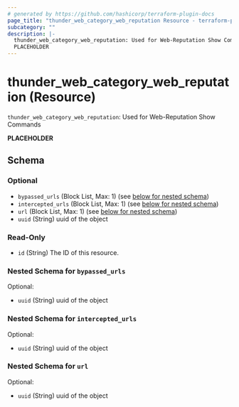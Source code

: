 ```yaml
---
# generated by https://github.com/hashicorp/terraform-plugin-docs
page_title: "thunder_web_category_web_reputation Resource - terraform-provider-thunder"
subcategory: ""
description: |-
  thunder_web_category_web_reputation: Used for Web-Reputation Show Commands
  PLACEHOLDER
---
```


# thunder_web_category_web_reputation (Resource)

`thunder_web_category_web_reputation`: Used for Web-Reputation Show Commands

__PLACEHOLDER__



<!-- schema generated by tfplugindocs -->
## Schema

### Optional

- `bypassed_urls` (Block List, Max: 1) (see [below for nested schema](#nestedblock--bypassed_urls))
- `intercepted_urls` (Block List, Max: 1) (see [below for nested schema](#nestedblock--intercepted_urls))
- `url` (Block List, Max: 1) (see [below for nested schema](#nestedblock--url))
- `uuid` (String) uuid of the object

### Read-Only

- `id` (String) The ID of this resource.

<a id="nestedblock--bypassed_urls"></a>
### Nested Schema for `bypassed_urls`

Optional:

- `uuid` (String) uuid of the object


<a id="nestedblock--intercepted_urls"></a>
### Nested Schema for `intercepted_urls`

Optional:

- `uuid` (String) uuid of the object


<a id="nestedblock--url"></a>
### Nested Schema for `url`

Optional:

- `uuid` (String) uuid of the object


